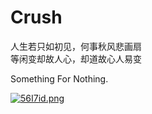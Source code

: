 # Crush

人生若只如初见，何事秋风悲画扇</br>
等闲变却故人心，却道故心人易变</br>

Something For Nothing.</br>

[![56I7id.png](https://z3.ax1x.com/2021/10/22/56I7id.png)](https://imgtu.com/i/56I7id)
